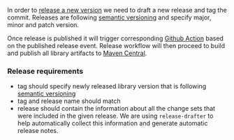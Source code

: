 In order to [release a new version](https://github.com/ExpediaGroup/graphql-kotlin/releases) we need to draft a new release
and tag the commit. Releases are following [semantic versioning](https://semver.org/) and specify major, minor and patch version.

Once release is published it will trigger corresponding [Github Action](https://github.com/ExpediaGroup/graphql-kotlin/blob/master/.github/workflows/release.yml)
based on the published release event. Release workflow will then proceed to build and publish all library artifacts to [Maven Central](https://central.sonatype.org/).

### Release requirements

-   tag should specify newly released library version that is following [semantic versioning](https://semver.org/)
-   tag and release name should match
-   release should contain the information about all the change sets that were included in the given release. We are using `release-drafter` to help automatically
    collect this information and generate automatic release notes.
